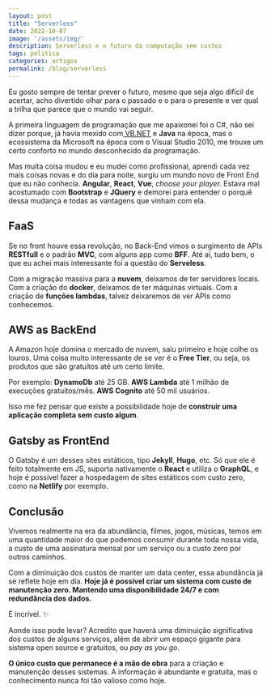 ```yaml
---
layout: post
title: "Serverless"
date: 2022-10-07
image: '/assets/img/'
description: Serverless e o futuro da computação sem custos
tags: politica
categories: artigos
permalink: /blog/serverless
---
```


Eu gosto sempre de tentar prever o futuro, mesmo que seja algo difícil de acertar, acho divertido olhar para o passado e o para o presente e ver qual a trilha que parece que o mundo vai seguir.

A primeira linguagem de programação que me apaixonei foi o C#, não sei dizer porque, já havia mexido com[ VB.NET](http://VB.NET) e **Java** na época, mas o ecossistema da Microsoft na época com o Visual Studio 2010, me trouxe um certo conforto no mundo desconhecido da programação.

Mas muita coisa mudou e eu mudei como profissional, aprendi cada vez mais coisas novas e do dia para noite, surgiu um mundo novo de Front End que eu não conhecia. **Angular**, **React**, **Vue**, *choose your player.* Estava mal acostumado com **Bootstrap** e **JQuery** e demorei para entender o porquê dessa mudança e todas as vantagens que vinham com ela.

## **FaaS**

Se no front houve essa revolução, no Back-End vimos o surgimento de APIs **RESTfull** e o padrão **MVC**, com alguns app como **BFF**. Até aí, tudo bem, o que eu achei mais interessante foi a questão do **Serveless**.

Com a migração massiva para a **nuvem**, deixamos de ter servidores locais. Com a criação do **docker**, deixamos de ter máquinas virtuais. Com a criação de **funções lambdas**, talvez deixaremos de ver APIs como conhecemos.

## **AWS as BackEnd**

A Amazon hoje domina o mercado de nuvem, saiu primeiro e hoje colhe os louros. Uma coisa muito interessante de se ver é o **Free Tier**, ou seja, os produtos que são gratuitos até um certo limite.

Por exemplo: **DynamoDb** até 25 GB. **AWS Lambda** até 1 milhão de execuções gratuitos/mês. **AWS Cognito** até 50 mil usuários.

Isso me fez pensar que existe a possibilidade hoje de **construir uma aplicação completa sem custo algum**.

## **Gatsby as FrontEnd**

O Gatsby é um desses sites estáticos, tipo **Jekyll**, **Hugo**, etc. Só que ele é feito totalmente em JS, suporta nativamente o **React** e utiliza o **GraphQL**, e hoje é possível fazer a hospedagem de sites estáticos com custo zero, como na **Netlify** por exemplo.

## **Conclusão**

Vivemos realmente na era da abundância, filmes, jogos, músicas, temos em uma quantidade maior do que podemos consumir durante toda nossa vida, a custo de uma assinatura mensal por um serviço ou a custo zero por outros caminhos.

Com a diminuição dos custos de manter um data center, essa abundância já se reflete hoje em dia. **Hoje já é possível criar um sistema com custo de manutenção zero. Mantendo uma disponibilidade 24/7 e com redundância dos dados.**

É incrível. ✨

Aonde isso pode levar? Acredito que haverá uma diminuição significativa dos custos de alguns serviços, além de abrir um espaço gigante para sistema open source e gratuitos, ou *pay as you go*.

**O único custo que permanece é a mão de obra** para a criação e manutenção desses sistemas. A informação é abundante e gratuita, mas o conhecimento nunca foi tão valioso como hoje.
